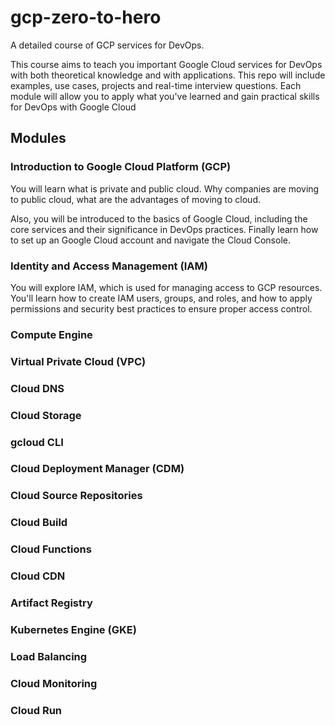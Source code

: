 # gcp-zero-to-hero

A detailed course of GCP services for DevOps. 

This course aims to teach you important Google Cloud services for DevOps with both theoretical knowledge and with applications. This repo will include examples, use cases, projects and real-time interview questions. Each module will allow you to apply what you've learned and gain practical skills for DevOps with Google Cloud

## Modules

### Introduction to Google Cloud Platform (GCP)

You will learn what is private and public cloud. Why companies are moving to public cloud, what are the advantages of moving to cloud. 

Also, you will be introduced to the basics of Google Cloud, including the core services and their significance in DevOps practices. Finally learn how to set up an Google Cloud account and navigate the Cloud Console.

### Identity and Access Management (IAM)

You will explore IAM, which is used for managing access to GCP resources. You'll learn how to create IAM users, groups, and roles, and how to apply permissions and security best practices to ensure proper access control.

### Compute Engine

### Virtual Private Cloud (VPC)

### Cloud DNS

### Cloud Storage

### gcloud CLI

### Cloud Deployment Manager (CDM)

### Cloud Source Repositories

### Cloud Build

### Cloud Functions

### Cloud CDN

### Artifact Registry

### Kubernetes Engine (GKE)

### Load Balancing

### Cloud Monitoring

### Cloud Run
